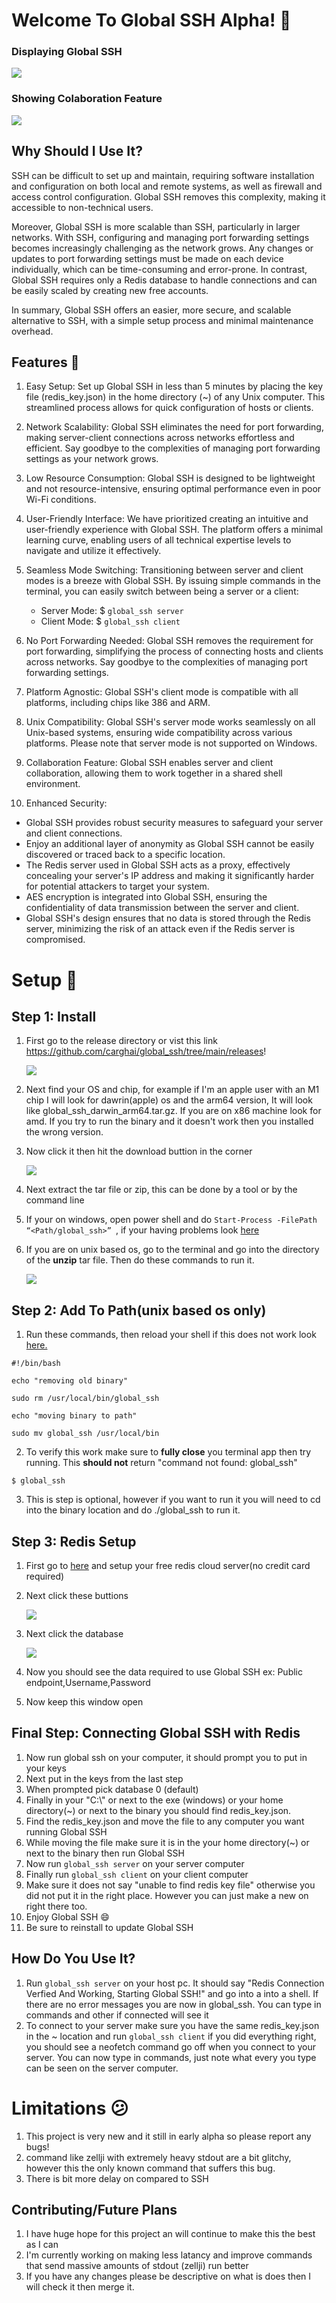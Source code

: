 # Welcome To Global SSH Alpha! 🎉️

### Displaying Global SSH

![](assets/20230512_201923_image.png)

### Showing Colaboration Feature

![](assets/IMG_3040.jpg)

## Why Should I Use It?

SSH can be difficult to set up and maintain, requiring software installation and configuration on both local and remote systems, as well as firewall and access control configuration. Global SSH removes this complexity, making it accessible to non-technical users.

Moreover, Global SSH is more scalable than SSH, particularly in larger networks. With SSH, configuring and managing port forwarding settings becomes increasingly challenging as the network grows. Any changes or updates to port forwarding settings must be made on each device individually, which can be time-consuming and error-prone. In contrast, Global SSH requires only a Redis database to handle connections and can be easily scaled by creating new free accounts.

In summary, Global SSH offers an easier, more secure, and scalable alternative to SSH, with a simple setup process and minimal maintenance overhead.

## Features 🚀️

1. Easy Setup: Set up Global SSH in less than 5 minutes by placing the key file (redis_key.json) in
the home directory (~) of any Unix computer. This streamlined process allows for quick configuration of hosts or clients.

2. Network Scalability: Global SSH eliminates the need for port forwarding, making server-client connections across networks effortless and efficient. Say goodbye to the complexities of managing port forwarding settings as your network grows.

3. Low Resource Consumption: Global SSH is designed to be lightweight and not resource-intensive, ensuring optimal performance even in poor Wi-Fi conditions.

4. User-Friendly Interface: We have prioritized creating an intuitive and user-friendly experience with Global SSH. The platform offers a minimal learning curve, enabling users of all technical expertise levels to navigate and utilize it effectively.

5. Seamless Mode Switching: Transitioning between server and client modes is a breeze with Global SSH. By issuing simple commands in the terminal, you can easily switch between being a server or a client:
   * Server Mode: $ `global_ssh server`
   * Client Mode: $ `global_ssh client`

6. No Port Forwarding Needed: Global SSH removes the requirement for port forwarding, simplifying the process of connecting hosts and clients across networks. Say goodbye to the complexities of managing port forwarding settings.

7. Platform Agnostic: Global SSH's client mode is compatible with all platforms, including chips like 386 and ARM.

8. Unix Compatibility: Global SSH's server mode works seamlessly on all Unix-based systems, ensuring wide compatibility across various platforms. Please note that server mode is not supported on Windows.

9. Collaboration Feature: Global SSH enables server and client collaboration, allowing them to work together in a shared shell environment.

10. Enhanced Security:
   * Global SSH provides robust security measures to safeguard your server and client connections.
   * Enjoy an additional layer of anonymity as Global SSH cannot be easily discovered or traced back to a specific location.
   * The Redis server used in Global SSH acts as a proxy, effectively concealing your server's IP address and making it significantly harder for potential attackers to target your system.
   * AES encryption is integrated into Global SSH, ensuring the confidentiality of data transmission between the server and client.
   * Global SSH's design ensures that no data is stored through the Redis server, minimizing the risk of an attack even if the Redis server is compromised.

# Setup 👀️

## Step 1: Install

1. First go to the release directory or vist this link https://github.com/carghai/global_ssh/tree/main/releases!

   ![](assets/20230512_184953_image.png)
2. Next find your OS and chip, for example if I'm an apple user with an M1 chip I will look for dawrin(apple) os and the arm64 version, It will look like global_ssh_darwin_arm64.tar.gz. If you are on x86 machine look for amd. If you try to run the binary and it doesn't work then you installed the wrong version.
3. Now click it then hit the download buttion in the corner

   ![](assets/20230512_190234_image.png)
4. Next extract the tar file or zip, this can be done by a tool or by the command line
5. If your on windows, open power shell and do ``Start-Process -FilePath “<Path/global_ssh>” ``, if your having problems look [here](https://www.technewstoday.com/how-to-run-exe-in-powershell/)
6. If you are on unix based os, go to the terminal and go into the directory of the **unzip** tar file. Then do these commands to run it.

   ![](assets/20230512_191337_image.png)

## Step 2: Add To Path(unix based os only)

1. Run these commands, then reload your shell if this does not work look [here.](https://askubuntu.com/questions/440691/add-a-binary-to-my-path)

```
#!/bin/bash

echo "removing old binary"

sudo rm /usr/local/bin/global_ssh

echo "moving binary to path"

sudo mv global_ssh /usr/local/bin
```

2. To verify this work make sure to **fully close** you terminal app then try running. This **should not** return "command not found: global_ssh"

```
$ global_ssh
```

3. This is step is optional, however if you want to run it you will need to cd into the binary location and do ./global_ssh to run it.

## Step 3: Redis Setup

1. First go to [here](https://redis.com/try-free/) and setup your free redis cloud server(no credit card required)
2. Next click these buttions

   ![](assets/20230512_194235_image.png)
3. Next click the database

   ![](assets/20230512_194406_image.png)
4. Now you should see the data required to use Global SSH ex: Public endpoint,Username,Password
5. Now keep this window open

## Final Step: Connecting Global SSH with Redis

1. Now run global ssh on your computer, it should prompt you to put in your keys
2. Next put in the keys from the last step
3. When prompted pick database 0 (default)
4. Finally in your "C:\\" or next to the exe (windows) or your home directory(~) or next to the binary you should find redis_key.json.
5. Find the redis_key.json and move the file to any computer you want running Global SSH
6. While moving the file make sure it is in the your home directory(~) or next to the binary then run Global SSH
7. Now run ``global_ssh server`` on your server computer
8. Finally run ``global_ssh client`` on your client computer
9. Make sure it does not say "unable to find redis key file" otherwise you did not put it in the right place. However you can just make a new on right there too.
10. Enjoy Global SSH 😄
11. Be sure to reinstall to update Global SSH

## How Do You Use It?

1. Run ``global_ssh server`` on your host pc. It should say "Redis Connection Verfied And Working, Starting Global SSH!" and go into a into a shell. If there are no error messages you are now in global_ssh. You can type in commands and other if connected will see it
2. To connect to your server make sure you have the same redis_key.json in the ~ location and run ``global_ssh client`` if you did everything right, you should see a neofetch command go off when you connect to your server. You can now type in commands, just note what every you type can be seen on the server computer.

# Limitations 😕

1. This project is very new and it still in early alpha so please report any bugs!
2. command like zellji with extremely heavy stdout are a bit glitchy, however this the only known command that suffers this bug.
3. There is bit more delay on compared to SSH

## Contributing/Future Plans

1. I have huge hope for this project an will continue to make this the best as I can
2. I'm currently working on making less latancy and improve commands that send massive amounts of stdout (zellji) run better
3. If you have any changes please be descriptive on what is does then I will check it then merge it.
